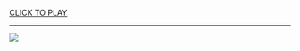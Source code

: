 
<a href="https://premium76.site?title=online_baseball_games_unblocked&ref=13M">CLICK TO PLAY</a></h3>
<hr>

<a href="https://premium76.site?title=online_baseball_games_unblocked&ref=13M"><img src="https://clearcache.store/games.png"></a>


